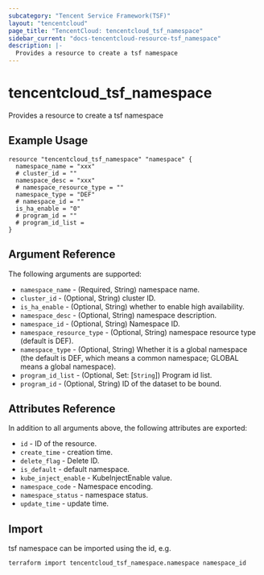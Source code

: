 ```yaml
---
subcategory: "Tencent Service Framework(TSF)"
layout: "tencentcloud"
page_title: "TencentCloud: tencentcloud_tsf_namespace"
sidebar_current: "docs-tencentcloud-resource-tsf_namespace"
description: |-
  Provides a resource to create a tsf namespace
---
```


# tencentcloud_tsf_namespace

Provides a resource to create a tsf namespace

## Example Usage

```hcl
resource "tencentcloud_tsf_namespace" "namespace" {
  namespace_name = "xxx"
  # cluster_id = ""
  namespace_desc = "xxx"
  # namespace_resource_type = ""
  namespace_type = "DEF"
  # namespace_id = ""
  is_ha_enable = "0"
  # program_id = ""
  # program_id_list =
}
```

## Argument Reference

The following arguments are supported:

* `namespace_name` - (Required, String) namespace name.
* `cluster_id` - (Optional, String) cluster ID.
* `is_ha_enable` - (Optional, String) whether to enable high availability.
* `namespace_desc` - (Optional, String) namespace description.
* `namespace_id` - (Optional, String) Namespace ID.
* `namespace_resource_type` - (Optional, String) namespace resource type (default is DEF).
* `namespace_type` - (Optional, String) Whether it is a global namespace (the default is DEF, which means a common namespace; GLOBAL means a global namespace).
* `program_id_list` - (Optional, Set: [`String`]) Program id list.
* `program_id` - (Optional, String) ID of the dataset to be bound.

## Attributes Reference

In addition to all arguments above, the following attributes are exported:

* `id` - ID of the resource.
* `create_time` - creation time.
* `delete_flag` - Delete ID.
* `is_default` - default namespace.
* `kube_inject_enable` - KubeInjectEnable value.
* `namespace_code` - Namespace encoding.
* `namespace_status` - namespace status.
* `update_time` - update time.


## Import

tsf namespace can be imported using the id, e.g.

```
terraform import tencentcloud_tsf_namespace.namespace namespace_id
```

